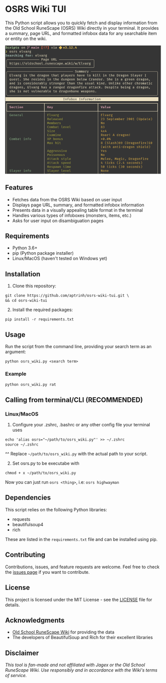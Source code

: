 # OSRS Wiki TUI

This Python script allows you to quickly fetch and display information from the Old School RuneScape (OSRS) Wiki directly in your terminal. It provides a summary, page URL, and formatted infobox data for any searchable item or entity on the wiki.

![Screenshot](image.png)

## Features

- Fetches data from the OSRS Wiki based on user input
- Displays page URL, summary, and formatted infobox information
- Presents data in a visually appealing table format in the terminal
- Handles various types of infoboxes (monsters, items, etc.)
- Asks for user input on disambiguation pages

## Requirements

- Python 3.6+
- pip (Python package installer)
- Linux/MacOS (haven't tested on Windows yet)

## Installation

1. Clone this repository:
```
git clone https://github.com/aptrinh/osrs-wiki-tui.git \
&& cd osrs-wiki-tui

```
2. Install the required packages:
```
pip install -r requirements.txt
```
## Usage

Run the script from the command line, providing your search term as an argument:
```
python osrs_wiki.py <search term>
```
### Example
```
python osrs_wiki.py rat
```
## Calling from terminal/CLI (RECOMMENDED)
### Linux/MacOS
1. Configure your .zshrc, .bashrc or any other config file your terminal uses 
```
echo 'alias osrs="~/path/to/osrs_wiki.py"' >> ~/.zshrc
source ~/.zshrc
```
^^ Replace `~/path/to/osrs_wiki.py` with the actual path to your script.

2. Set osrs.py to be executabe with
```
chmod + x ~/path/to/osrs_wiki.py
```

Now you can just run `osrs <thing>`, i.e: `osrs highwayman`

## Dependencies

This script relies on the following Python libraries:
- requests
- beautifulsoup4
- rich

These are listed in the `requirements.txt` file and can be installed using pip.

## Contributing

Contributions, issues, and feature requests are welcome. Feel free to check the [issues page](https://github.com/aptrinh/osrs-wiki-tui/issues) if you want to contribute.

## License

This project is licensed under the MIT License - see the [LICENSE](LICENSE) file for details.

## Acknowledgments

- [Old School RuneScape Wiki](https://osrs.wiki) for providing the data
- The developers of BeautifulSoup and Rich for their excellent libraries

## Disclaimer

*This tool is fan-made and not affiliated with Jagex or the Old School RuneScape Wiki. Use responsibly and in accordance with the Wiki's terms of service.*